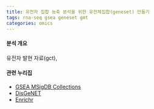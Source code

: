 ```yaml
---
title: 유전자 집합 농축 분석을 위한 유전체집합(geneset) 만들기
tags: rna-seq gsea geneset gmt
categories: omics
---
```

#### 
 

#### 분석 개요

유전자 발현 자료(gct), 

 

#### 관련 누리집

- [GSEA MSigDB Collections](https://www.gsea-msigdb.org/gsea/msigdb/collections.jsp#C3)
- [DisGeNET](https://www.disgenet.org/)
- [Enrichr](https://maayanlab.cloud/Enrichr/#stats)